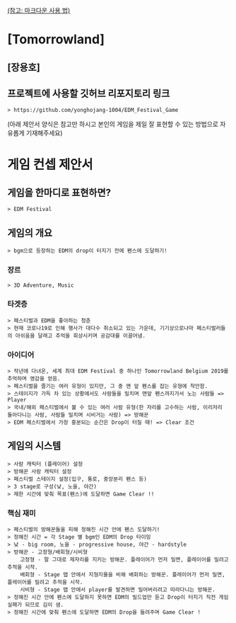 [(참고: 마크다운 사용 법)](https://gist.github.com/ihoneymon/652be052a0727ad59601)

# [Tomorrowland]
## [장용호]
## 프로젝트에 사용할 깃허브 리포지토리 링크
	> https://github.com/yonghojang-1004/EDM_Festival_Game

(아래 제안서 양식은 참고만 하시고 본인의 게임을 제일 잘 표현할 수 있는 방법으로 자유롭게 기재해주세요)
# 게임 컨셉 제안서
## 게임을 한마디로 표현하면? 
	> EDM Festival
## 게임의 개요
	> bgm으로 등장하는 EDM의 drop이 터지기 전에 펜스에 도달하기!
### 장르
	> 3D Adventure, Music
### 타겟층
	> 페스티벌과 EDM을 좋아하는 청춘
	> 현재 코로나19로 인해 행사가 대다수 취소되고 있는 가운데, 기기상으로나마 페스티벌러들의 아쉬움을 달래고 추억을 회상시키며 공감대를 이끌어냄.
### 아이디어
	> 작년에 다녀온, 세계 최대 EDM Festival 중 하나인 Tomorrowland Belgium 2019를 추억하며 영감을 얻음.
	> 페스티벌을 즐기는 여러 유형이 있지만, 그 중 맨 앞 펜스를 잡는 유형에 착안함.
	> 스테이지가 가득 차 있는 상황에서도 사람들을 밀치며 맨앞 펜스까지가서 노는 사람들 => Player
	> 국내/해외 페스티벌에서 볼 수 있는 여러 사람 유형(한 자리를 고수하는 사람, 이리저리 돌아다니는 사람, 사람들 밀치며 시비거는 사람) => 방해꾼
	> EDM 페스티벌에서 가장 흥분되는 순간은 Drop이 터질 때! => Clear 조건

## 게임의 시스템
	> 사람 캐릭터 (플레이어) 설정
	> 방해꾼 사람 캐릭터 설정
	> 페스티벌 스테이지 설정(입구, 통로, 중앙분리 펜스 등)
	> 3 stage로 구성(낮, 노을, 야간)
	> 제한 시간에 맞춰 목표(펜스)에 도달하면 Game Clear !!

### 핵심 재미
	> 페스티벌의 방해꾼들을 피해 정해진 시간 안에 펜스 도달하기!
	> 정해진 시간 = 각 Stage 별 bgm인 EDM의 Drop 타이밍
	> 낮 - big room, 노을 - progressive house, 야간 - hardstyle
	> 방해꾼 - 고정형/배회형/시비형
		고정형 - 말 그대로 제자리를 지키는 방해꾼. 플레이어가 먼저 밀면, 플레이어를 밀려고 추적을 시작.
		배회형 - Stage 맵 안에서 지형지물을 비해 배회하는 방해꾼. 플레이어가 먼저 밀면, 플레이어를 밀려고 추적을 시작.
		시비형 - Stage 맵 안에서 player를 발견하면 밀어버리려고 따라다니는 방해꾼.
	> 정해진 시간 안에 펜스에 도달하지 못하면 EDM의 빌드업만 듣고 Drop이 터지기 직전 게임 실패가 되므로 김이 샘.
	> 정해진 시간에 맞춰 펜스에 도달하면 EDM의 Drop을 들려주며 Game Clear !


